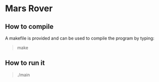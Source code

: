 # Mars Rover

## How to compile
A makefile is provided and can be used to compile the program by typing:
> make

## How to run it
> ./main
